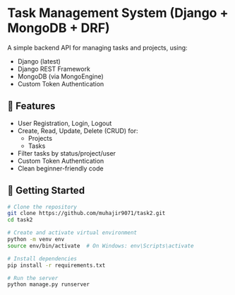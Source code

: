 # Task Management System (Django + MongoDB + DRF)

A simple backend API for managing tasks and projects, using:
- Django (latest)
- Django REST Framework
- MongoDB (via MongoEngine)
- Custom Token Authentication 

## 🔧 Features

- User Registration, Login, Logout
- Create, Read, Update, Delete (CRUD) for:
  - Projects
  - Tasks
- Filter tasks by status/project/user
- Custom Token Authentication 
- Clean beginner-friendly code

## 🚀 Getting Started

```bash
# Clone the repository
git clone https://github.com/muhajir9071/task2.git
cd task2

# Create and activate virtual environment
python -m venv env
source env/bin/activate  # On Windows: env\Scripts\activate

# Install dependencies
pip install -r requirements.txt

# Run the server
python manage.py runserver
